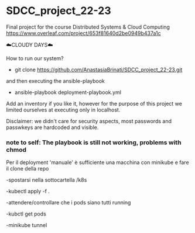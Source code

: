 # SDCC_project_22-23
Final project for the course Distributed Systems &amp; Cloud Computing
https://www.overleaf.com/project/653f81640d2be0949b437a1c

☁️CLOUDY DAYS☁️

How to run our system?

- git clone https://github.com/AnastasiaBrinati/SDCC_project_22-23.git

and then executing the ansible-playbook

- ansible-playbook deployment-playbook.yml

Add an inventory if you like it, however for the purpose of this project we limited ourselves at executing only in localhost.

Disclaimer: we didn't care for security aspects, most passwords and passwkeys are hardcoded and visible.

### note to self: The playbook is still not working, problems with chmod ###

Per il deployment 'manuale' è sufficiente una macchina con minikube e fare il clone della repo

-spostarsi nella sottocartella /k8s

-kubectl apply -f .

-attendere/controllare che i pods siano tutti running

-kubctl get pods

-minikube tunnel
